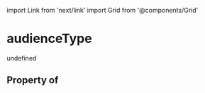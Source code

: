 import Link from 'next/link'
import Grid from '@components/Grid'

# audienceType

undefined

## Property of




